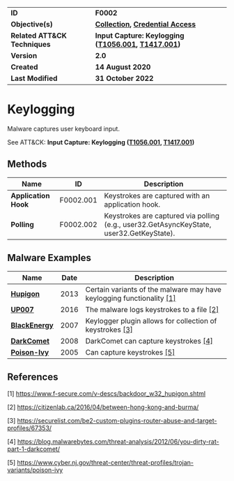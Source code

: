 <table>
<tr>
<td><b>ID</b></td>
<td><b>F0002</b></td>
</tr>
<tr>
<td><b>Objective(s)</b></td>
<td><b><a href="../collection">Collection</a>, <a href="../credential-access">Credential Access</a></b></td>
</tr>
<tr>
<td><b>Related ATT&CK Techniques</b></td>
<td><b>Input Capture: Keylogging (<a href="https://attack.mitre.org/techniques/T1056/001">T1056.001</a>, <a href="https://attack.mitre.org/techniques/T1417/001/">T1417.001</a>)</b></td>
</tr>
<tr>
<td><b>Version</b></td>
<td><b>2.0</b></td>
</tr>
<tr>
<td><b>Created</b></td>
<td><b>14 August 2020</b></td>
</tr>
<tr>
<td><b>Last Modified</b></td>
<td><b>31 October 2022</b></td>
</tr>
</table>


Keylogging
==========
Malware captures user keyboard input.

See ATT&CK: **Input Capture: Keylogging ([T1056.001](https://attack.mitre.org/techniques/T1056/001), [T1417.001](https://attack.mitre.org/techniques/T1417/001/))**

Methods
-------
|Name|ID|Description|
|---|---|---|
|**Application Hook**|F0002.001|Keystrokes are captured with an application hook.|
|**Polling**|F0002.002|Keystrokes are captured via polling (e.g., user32.GetAsyncKeyState, user32.GetKeyState).|


Malware Examples
----------------
|Name|Date|Description|
|---|---|---|
|[**Hupigon**](../xample-malware/hupigon.md)|2013|Certain variants of the malware may have keylogging functionality [[1]](#1)|
|[**UP007**](../xample-malware/up007.md)|2016|The malware logs keystrokes to a file  [[2]](#2)|
|[**BlackEnergy**](../xample-malware/blackenergy.md)|2007|Keylogger plugin allows for collection of keystrokes [[3]](#3)|
|[**DarkComet**](../xample-malware/dark-comet.md)|2008|DarkComet can capture keystrokes [[4]](#4)|
|[**Poison-Ivy**](../xample-malware/poison-ivy.md)|2005|Can capture keystrokes  [[5]](#5)|

References
----------
<a name="1">[1]</a> https://www.f-secure.com/v-descs/backdoor_w32_hupigon.shtml

<a name="2">[2]</a> https://citizenlab.ca/2016/04/between-hong-kong-and-burma/

<a name="3">[3]</a> https://securelist.com/be2-custom-plugins-router-abuse-and-target-profiles/67353/

<a name="4">[4]</a> https://blog.malwarebytes.com/threat-analysis/2012/06/you-dirty-rat-part-1-darkcomet/

<a name="5">[5]</a> https://www.cyber.nj.gov/threat-center/threat-profiles/trojan-variants/poison-ivy
